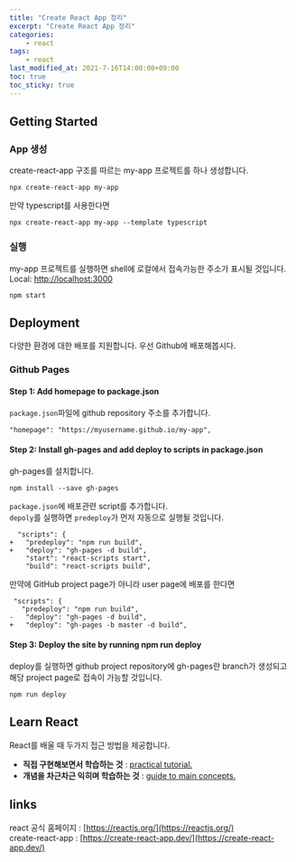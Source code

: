 ```yaml
---
title: "Create React App 정리"
excerpt: "Create React App 정리"
categories:
    - react
tags:
    - react
last_modified_at: 2021-7-16T14:00:00+09:00
toc: true
toc_sticky: true
---
```


## Getting Started
### App 생성
create-react-app 구조를 따르는 my-app 프로젝트를 하나 생성합니다. 
```shell
npx create-react-app my-app
```
만약 typescript를 사용한다면
```shell
npx create-react-app my-app --template typescript
```
### 실행
my-app 프로젝트를 실행하면 shell에 로컬에서 접속가능한 주소가 표시될 것입니다.  
Local: [http://localhost:3000](http://localhost:3000)  
```shell
npm start
```

## Deployment
다양한 환경에 대한 배포를 지원합니다. 우선 Github에 배포해봅시다.
### Github Pages
#### Step 1: Add homepage to package.json
`package.json`파일에 github repository 주소를 추가합니다.
```shell
"homepage": "https://myusername.github.io/my-app",
```
#### Step 2: Install gh-pages and add deploy to scripts in package.json
gh-pages를 설치합니다.
```shell
npm install --save gh-pages
```
`package.json`에 배포관련 script를 추가합니다.  
`depoly`를 실행하면 `predeploy`가 먼저 자동으로 실행될 것입니다. 
```shell
  "scripts": {
+   "predeploy": "npm run build",
+   "deploy": "gh-pages -d build",
    "start": "react-scripts start",
    "build": "react-scripts build",
```
만약에 GitHub project page가 아니라 user page에 배포를 한다면
 ```shell
  "scripts": {
    "predeploy": "npm run build",
-   "deploy": "gh-pages -d build",
+   "deploy": "gh-pages -b master -d build",
 ```
#### Step 3: Deploy the site by running npm run deploy
deploy를 실행하면 github project repository에 gh-pages란 branch가 생성되고 해당 project page로 접속이 가능할 것입니다.
```shell
npm run deploy
```
## Learn React
React를 배울 때 두가지 접근 방법을 제공합니다.
- **직접 구현해보면서 학습하는 것** : [practical tutorial.](https://reactjs.org/tutorial/tutorial.html)
- **개념을 차근차근 익히며 학습하는 것** : [guide to main concepts.](https://reactjs.org/docs/hello-world.html)  

## links
react 공식 홈페이지 : [https://reactjs.org/](https://reactjs.org/)  
create-react-app : [https://create-react-app.dev/](https://create-react-app.dev/)
